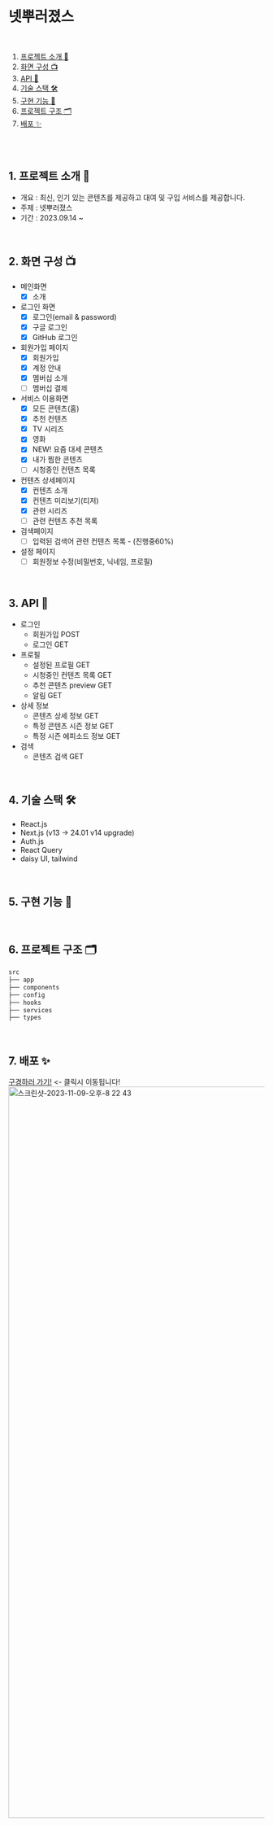 # 넷뿌러졌스

<br />

1. [프로젝트 소개 🚀](#1-프로젝트-소개-)
2. [화면 구성 📺](#2-화면-구성-)
3. [API 🚀](#3-API-)
4. [기술 스택 🛠](#4-기술-스택-)
5. [구현 기능 📍](#5-구현-기능-)
6. [프로젝트 구조 🗂](#6-프로젝트-구조-)
7. [배포 ✨](#7-배포-)  

<br/>




<br />

## 1. 프로젝트 소개 🚀

- 개요 : 최신, 인기 있는 콘텐츠를 제공하고 대여 및 구입 서비스를 제공합니다.
- 주제 : 넷뿌러졌스
- 기간 : 2023.09.14 ~ 

<br />

## 2. 화면 구성 📺
- 메인화면 
  - [x] 소개
- 로그인 화면
  - [x] 로그인(email & password)
  - [x] 구글 로그인
  - [x] GitHub 로그인
- 회원가입 페이지
  - [x] 회원가입
  - [x] 계정 안내
  - [x] 멤버십 소개
  - [ ] 멤버십 결제
- 서비스 이용화면
  - [x] 모든 콘텐츠(홈)
  - [x] 추천 컨텐츠
  - [x] TV 시리즈
  - [x] 영화
  - [x] NEW! 요즘 대세 콘텐츠
  - [x] 내가 찜한 콘텐츠
  - [ ] 시청중인 컨텐츠 목록
- 컨텐츠 상세페이지
  - [x] 컨텐츠 소개
  - [x] 컨텐츠 미리보기(티저)
  - [x] 관련 시리즈
  - [ ] 관련 컨텐츠 추천 목록
- 검색페이지
  - [ ] 입력된 검색어 관련 컨텐츠 목록 - (진행중60%)
- 설정 페이지
  - [ ] 회원정보 수정(비밀번호, 닉네임, 프로필)

<br />

## 3. API 🚀
- 로그인
  - 회원가입 POST
  - 로그인 GET
- 프로필
  - 설정된 프로필 GET
  - 시청중인 컨텐츠 목록 GET
  - 추천 콘텐츠 preview GET
  - 알림 GET
- 상세 정보
  - 콘텐츠 상세 정보 GET
  - 특정 콘텐츠 시즌 정보 GET
  - 특정 시즌 에피소드 정보 GET 
- 검색
  -  콘텐츠 검색 GET
<br />

## 4. 기술 스택 🛠
- React.js 
- Next.js (v13 -> 24.01 v14 upgrade)
- Auth.js
- React Query
- daisy UI, tailwind

<br />

## 5. 구현 기능 📍


<br />

## 6. 프로젝트 구조 🗂

```bash
src
├── app 
├── components
├── config
├── hooks
├── services
├── types
```

<br/>



## 7. 배포 ✨
[구경하러 가기!](https://www.broken-netflix.com/) <- 클릭시 이동됩니다!
<img width="1438" alt="스크린샷-2023-11-09-오후-8 22 43" src="https://github.com/eodnjs467/netflix-clone/assets/24502604/99ae9bba-2754-4272-9e2f-ce93883f4023">

<br/>









